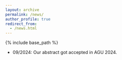 ```yaml
---
layout: archive
permalink: /news/
author_profile: true
redirect_from:
  - /news.html
---
```


{% include base_path %}

- 09/2024: Our abstract got accepted in AGU 2024.
